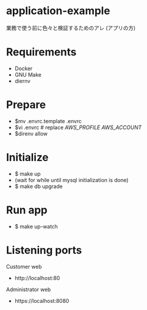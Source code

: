 # application-example
業務で使う前に色々と検証するためのアレ (アプリの方)

# Requirements
- Docker
- GNU Make
- diernv

# Prepare
 - $mv .envrc.template .envrc
 - $vi .envrc # replace *AWS_PROFILE* *AWS_ACCOUNT*
 - $direnv allow

# Initialize
- $ make up
- (wait for while until mysql initialization is done)
- $ make db upgrade

# Run app
- $ make up-watch

# Listening ports
Customer web
- http://localhost:80

Administrator web
- https://localhost:8080
